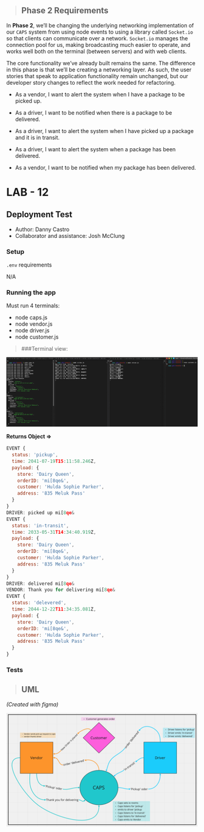 > ## Phase 2 Requirements

In **Phase 2**, we’ll be changing the underlying networking implementation of our `CAPS` system from using node events to using a library called `Socket.io` so that clients can communicate over a network. `Socket.io` manages the connection pool for us, making broadcasting much easier to operate, and works well both on the terminal (between servers) and with web clients.

The core functionality we’ve already built remains the same. The difference in this phase is that we’ll be creating a networking layer. As such, the user stories that speak to application functionality remain unchanged, but our developer story changes to reflect the work needed for refactoring.

- As a vendor, I want to alert the system when I have a package to be picked up.

- As a driver, I want to be notified when there is a package to be delivered.

- As a driver, I want to alert the system when I have picked up a package and it is in transit.

- As a driver, I want to alert the system when a package has been delivered.

- As a vendor, I want to be notified when my package has been delivered.

# LAB - 12

## Deployment Test

- Author: Danny Castro
- Collaborator and assistance: Josh McClung


### Setup

`.env` requirements

N/A

### Running the app

Must run 4 terminals:

- node caps.js
- node vendor.js
- node driver.js
- node customer.js

> ###Terminal view:

![](/img/terminal-view-lab12.png)

**Returns Object =>**

```javascript
EVENT {
  status: 'pickup',
  time: 2041-07-19T15:11:58.246Z,
  payload: {
    store: 'Dairy Queen',
    orderID: 'mi[8qe&',
    customer: 'Hulda Sophie Parker',
    address: '835 Meluk Pass'
  }
}
DRIVER: picked up mi[8qe&
EVENT {
  status: 'in-transit',
  time: 2033-05-31T14:34:40.919Z,
  payload: {
    store: 'Dairy Queen',
    orderID: 'mi[8qe&',
    customer: 'Hulda Sophie Parker',
    address: '835 Meluk Pass'
  }
}
DRIVER: delivered mi[8qe&
VENDOR: Thank you for delivering mi[8qe&
EVENT {
  status: 'delevered',
  time: 2044-12-22T11:34:35.081Z,
  payload: {
    store: 'Dairy Queen',
    orderID: 'mi[8qe&',
    customer: 'Hulda Sophie Parker',
    address: '835 Meluk Pass'
  }
}
```

### Tests


> ## UML

*(Created with figma)*

![](/img/CAPS-UML.png)

